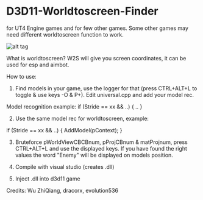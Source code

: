 # D3D11-Worldtoscreen-Finder 
for UT4 Engine games and for few other games. Some other games may need different worldtoscreen function to work.

![alt tag](https://github.com/DrNseven/D3D11-Worldtoscreen-Finder/blob/master/w2sloggergithub.jpg)

What is worldtoscreen?
W2S will give you screen coordinates, it can be used for esp and aimbot.

How to use:
1. Find models in your game, use the logger for that (press CTRL+ALT+L to toggle & use keys -O & P+). Edit universal.cpp and add your model rec.

Model recognition example:
if (Stride == xx && ..)
{
	..
}

2. Use the same model rec for worldtoscreen, example:

if (Stride == xx && ..)
{
	AddModel(pContext);
}

3. Bruteforce pWorldViewCBCBnum, pProjCBnum & matProjnum, press CTRL+ALT+L and use the displayed keys. If you have found the right values the word "Enemy" will be displayed on models position.

4. Compile with visual studio (creates .dll)

5. Inject .dll into d3d11 game



Credits: Wu ZhiQiang, dracorx, evolution536

